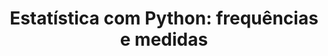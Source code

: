 ---
title:  "Estatística com Python: frequências e medidas"
institution: "Alura"
tech: "python"
permalink: /certificates/Certificado - Estatística com Python_ frequências e medidas.pdf
---